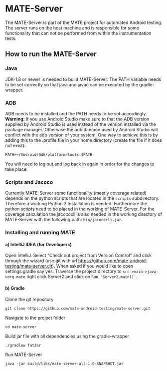 # MATE-Server
The MATE-Server is part of the MATE project for automated Android testing. The server
runs on the host machine and is responsible for some functionality that can not be performed
from within the instrumentation tests.

## How to run the MATE-Server

### Java
JDK-1.8 or newer is needed to build MATE-Server. The PATH variable needs to be set
correctly so that java and javac can be executed by the gradle-wrapper.

### ADB
ADB needs to be installed and the PATH needs to be set accordingly. **Warning:** If you use
Android Studio make sure to that the ADB version supplied by Android Studio is used
instead of the version installed via the package manager. Otherwise the adb daemon used
by Android Studio will conflict with the adb version of your system. One way to achieve this
is by adding this to the .profile file in your home directory (create the file if it does not
exist):

```
PATH=~/Android/Sdk/platform-tools:$PATH
```

You will need to log out and log back in again in order for the changes to take place.

### Scripts and Jacoco
Currently MATE-Server some functionality (mostly coverage related) depends on the python scripts
that are located in the `scripts` subdirectory. Therefore a working Python 3 installation is
needed. Furthermore the python scripts need to be placed in the working of MATE-Server. For the
coverage calculation the jacococli is also needed in the working directory of MATE-Server with
the following path: `bin/jacococli.jar`.

### Installing and running MATE

#### a) IntelliJ IDEA (for Developers)

Open IntelliJ. Select "Check out project from Version Control" and click through the wizard
(use git with url https://github.com/mate-android-testing/mate-server.git). When asked
if you would like to open settings.gradle say yes. Traverse the project directory to
`src->main->java->org.mate` right click Server2 and click on `Run 'Server2.main()'`.

#### b) Gradle

Clone the git repository

```
git clone https://github.com/mate-android-testing/mate-server.git
```

Navigate to the project folder

```
cd mate-server
```

Build jar file with all dependencies using the gradle-wrapper

```
./gradlew fatJar
```

Run MATE-Server

```
java -jar build/libs/mate-server-all-1.0-SNAPSHOT.jar
```

